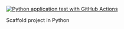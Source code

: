 [![Python application test with GitHub Actions](https://github.com/Hausdorff94/scaffold/actions/workflows/main.yml/badge.svg)](https://github.com/Hausdorff94/scaffold/actions/workflows/main.yml)

Scaffold project in Python
